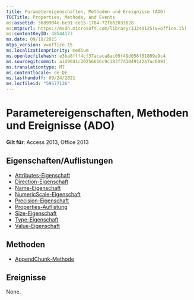 ```yaml
---
title: Parametereigenschaften, Methoden und Ereignisse (ADO)
TOCTitle: Properties, Methods, and Events
ms:assetid: 3689904e-be91-ce15-1784-72f862033828
ms:mtpsurl: https://msdn.microsoft.com/library/JJ249125(v=office.15)
ms:contentKeyID: 48544173
ms.date: 09/18/2015
mtps_version: v=office.15
ms.localizationpriority: medium
ms.openlocfilehash: e3ba8fff4cf37acaca8ac09f49d056f81809a9c4
ms.sourcegitcommit: a1d9041c20256616c9c183f7d1049142a7ac6991
ms.translationtype: MT
ms.contentlocale: de-DE
ms.lasthandoff: 09/24/2021
ms.locfileid: "59577136"
---
```

# <a name="parameter-properties-methods-and-events-ado"></a>Parametereigenschaften, Methoden und Ereignisse (ADO)

**Gilt für**: Access 2013, Office 2013

## <a name="propertiescollections"></a>Eigenschaften/Auflistungen

- [Attributes-Eigenschaft](attributes-property-ado.md)
- [Direction-Eigenschaft](direction-property-ado.md)
- [Name-Eigenschaft](name-property-ado.md)
- [NumericScale-Eigenschaft](numericscale-property-ado.md)
- [Precision-Eigenschaft](precision-property-ado.md)
- [Properties-Auflistung](properties-collection-ado.md)
- [Size-Eigenschaft](size-property-ado.md)
- [Type-Eigenschaft](type-property-ado.md)
- [Value-Eigenschaft](value-property-ado.md)


## <a name="methods"></a>Methoden

- [AppendChunk-Methode](appendchunk-method-ado.md)

## <a name="events"></a>Ereignisse

None.

